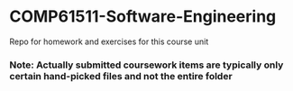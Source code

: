 # COMP61511-Software-Engineering
Repo for homework and exercises for this course unit

### Note: Actually submitted coursework items are typically only certain hand-picked files and not the entire folder
